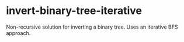 # invert-binary-tree-iterative
Non-recursive solution for inverting a binary tree. Uses an iterative BFS approach.
